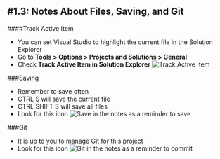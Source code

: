 #1.3: Notes About Files, Saving, and Git
---
####Track Active Item
- You can set Visual Studio to highlight the current file in the Solution Explorer
- Go to **Tools > Options > Projects and Solutions > General**
- Check **Track Active Item in Solution Explorer**
![Track Active Item](/assets/1.3-A.png)

###Saving
- Remember to save often
- CTRL S will save the current file
- CTRL SHIFT S will save all files
- Look for this icon ![Save](/assets/font-awesome-save.png) in the notes as a reminder to save

###Git
- It is up to you to manage Git for this project
- Look for this icon ![Git](/assets/devicons_github_badge.png) in the notes as a reminder to commit